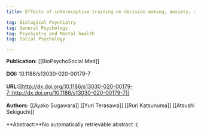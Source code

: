 ```yaml
---
title: Effects of interoceptive training on decision making, anxiety, and somatic symptoms

tag: Biological Psychiatry 
tag: General Psychology 
tag: Psychiatry and Mental health 
tag: Social Psychology

---
```


**Publication:** [[BioPsychoSocial Med]]<br><br>**DOI:** 10.1186/s13030-020-00179-7                                       
<br>**URL:**[[http://dx.doi.org/10.1186/s13030-020-00179-7::http://dx.doi.org/10.1186/s13030-020-00179-7]]<br><br>**Authors:** [[Ayako Sugawara]] [[Yuri Terasawa]] [[Ruri Katsunuma]] [[Atsushi Sekiguchi]] <br><br>**Abstract:**No automatically retrievable abstract :(


